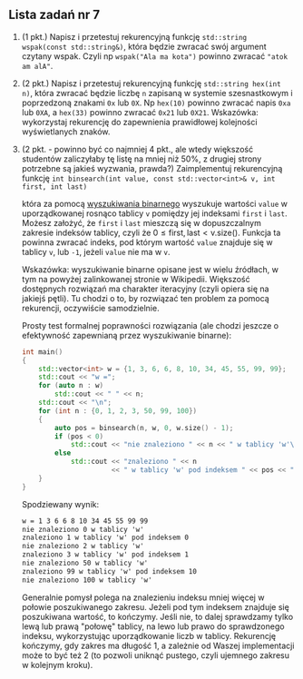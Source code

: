## Lista zadań nr 7

1. (1 pkt.) Napisz i przetestuj rekurencyjną funkcję `std::string wspak(const std::string&)`, która będzie zwracać swój argument czytany wspak. Czyli np `wspak("Ala ma kota")` powinno zwracać `"atok am alA"`.

2. (2 pkt.) Napisz i przetestuj rekurencyjną funkcję `std::string hex(int n)`, która zwracać będzie liczbę `n` zapisaną w systemie szesnastkowym i poprzedzoną znakami `0x` lub `0X`. Np `hex(10)` powinno zwracać napis `0xa` lub `0XA`, a `hex(33)` powinno zwracać `0x21` lub `0X21`. 
   Wskazówka: wykorzystaj rekurencję do zapewnienia prawidłowej kolejności wyświetlanych znaków.

3. (2 pkt. - powinno być co najmniej 4 pkt., ale wtedy większość studentów zaliczyłaby tę listę na mniej niż 50%, z drugiej strony potrzebne są jakieś wyzwania, prawda?) 
   Zaimplementuj rekurencyjną funkcję 
   `int binsearch(int value, const std::vector<int>& v, int first, int last)`

   która za pomocą [wyszukiwania binarnego](https://pl.wikipedia.org/wiki/Wyszukiwanie_binarne) wyszukuje wartości `value` w uporządkowanej rosnąco tablicy `v` pomiędzy jej indeksami `first` i `last`. Możesz założyć, że `first` i `last` mieszczą się w dopuszczalnym zakresie indeksów tablicy, czyli że $0 \le \mathrm{first}, \mathrm{last} < \mathrm{v.size()}$. Funkcja ta powinna zwracać indeks, pod którym wartość  `value` znajduje się w tablicy `v`, lub `-1`, jeżeli `value` nie ma w `v`. 

   Wskazówka: wyszukiwanie binarne opisane jest w wielu źródłach, w tym na powyżej zalinkowanej stronie w Wikipedii. Większość dostępnych rozwiązań ma charakter iteracyjny (czyli opiera się na jakiejś pętli). Tu chodzi o to, by rozwiązać ten problem za pomocą rekurencji, oczywiście samodzielnie.

   Prosty test formalnej poprawności rozwiązania (ale chodzi jeszcze o efektywność zapewnianą przez wyszukiwanie binarne):

   ```c++
   int main()
   {
       std::vector<int> w = {1, 3, 6, 6, 8, 10, 34, 45, 55, 99, 99};
       std::cout << "w =";
       for (auto n : w)
           std::cout << " " << n;
       std::cout << "\n";
       for (int n : {0, 1, 2, 3, 50, 99, 100})
       {
           auto pos = binsearch(n, w, 0, w.size() - 1);
           if (pos < 0)
               std::cout << "nie znaleziono " << n << " w tablicy 'w'\n";
           else
               std::cout << "znaleziono " << n 
                         << " w tablicy 'w' pod indeksem " << pos << "\n";
       }
   }
   ```

   Spodziewany wynik:

   ```txt
   w = 1 3 6 6 8 10 34 45 55 99 99
   nie znaleziono 0 w tablicy 'w'
   znaleziono 1 w tablicy 'w' pod indeksem 0
   nie znaleziono 2 w tablicy 'w'
   znaleziono 3 w tablicy 'w' pod indeksem 1
   nie znaleziono 50 w tablicy 'w'
   znaleziono 99 w tablicy 'w' pod indeksem 10
   nie znaleziono 100 w tablicy 'w'
   ```

   Generalnie pomysł polega na znalezieniu indeksu mniej więcej w połowie poszukiwanego zakresu. Jeżeli pod tym indeksem znajduje się poszukiwana wartość, to kończymy. Jeśli nie, to dalej sprawdzamy tylko lewą lub prawą "połowę" tablicy, na lewo lub prawo do sprawdzonego indeksu, wykorzystując uporządkowanie liczb w tablicy. Rekurencję kończymy, gdy zakres ma długość 1, a zależnie od Waszej implementacji może to być też 2 (to pozwoli uniknąć pustego, czyli ujemnego zakresu w kolejnym kroku).

